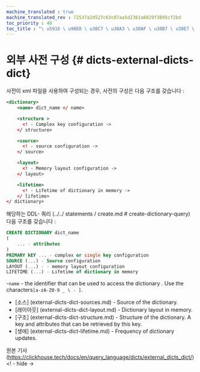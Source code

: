 ```yaml
--- 
machine_translated : true 
machine_translated_rev : 72537a2d527c63c07aa5d2361a8829f3895cf2bd 
toc_priority : 40 
toc_title : "\ u5916 \ u90E8 \ u30C7 \ u30A3 \ u30AF \ u30B7 \ u30E7 \ u30CA \ u30EA \ u306E \ u69CB \ u6210" 
--- 
```


# 외부 사전 구성 {# dicts-external-dicts-dict} 

사전이 xml 파일을 사용하여 구성되는 경우, 사전의 구성은 다음 구조를 갖습니다 : 

```xml 
<dictionary> 
    <name> dict_name </ name> 

    <structure > 
      <! - Complex key configuration -> 
    </ structure> 

    <source> 
      <! - source configuration -> 
    </ source> 

    <layout> 
      <! - Memory layout configuration -> 
    </ layout>

    <lifetime>
      <! - Lifetime of dictionary in memory -> 
    </ lifetime> 
</ dictionary> 
``` 

해당하는 DDL- 쿼리 (../../ statements / create.md # create-dictionary-query) 다음 구조를 갖습니다 : 

```sql 
CREATE DICTIONARY dict_name 
( 
    ... - attributes 
) 
PRIMARY kEY ... - complex or single key configuration 
SOURCE (...) - Source configuration 
LAYOUT (...) - - memory layout configuration 
LIFETIME (...) - Lifetime of dictionary in memory 
``` 

-`name` - the identifier that can be used to access the dictionary . Use the characters`[a-zA-Z0-9 _ \ - ]`. 
- [소스] (external-dicts-dict-sources.md) - Source of the dictionary.
- [레이아웃] (external-dicts-dict-layout.md) - Dictionary layout in memory. 
- [구조] (external-dicts-dict-structure.md) - Structure of the dictionary. A key and attributes that can be retrieved by this key. 
- [생애] (external-dicts-dict-lifetime.md) - Frequency of dictionary updates. 

원본 기사 (https://clickhouse.tech/docs/en/query_language/dicts/external_dicts_dict/) <! - hide ->
